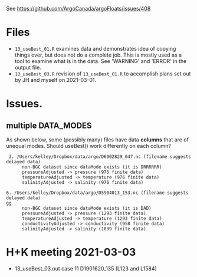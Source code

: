 See https://github.com/ArgoCanada/argoFloats/issues/408

# Files

* `13_useBest_01.R` examines data and demonstrates idea of copying things over,
  but does not do a complete job.  This is mostly used as a tool to examine
  what is in the data.  See 'WARNING' and 'ERROR' in the output file.
* `13_useBest_03.R` revision of `13_useBest_01.R` to accomplish plans set out
  by JH and myself on 2021-03-01.


# Issues.

## multiple DATA_MODES

As shown below, some (possibly many) files have data **columns** that are of
unequal modes.  Should useBest() work differently on each column?

```
 3. /Users/kelley/Dropbox/data/argo/D6902829_047.nc (filename suggests delayed data)
      non-BGC dataset since dataMode exists (it is DRRRRRR)
      pressureAdjusted -> pressure (976 finite data)
      temperatureAdjusted -> temperature (976 finite data)
      salinityAdjusted -> salinity (976 finite data)
```
```
6. /Users/kelley/Dropbox/data/argo/D5904013_153.nc (filename suggests delayed data)
gg
      non-BGC dataset since dataMode exists (it is DAD)
      pressureAdjusted -> pressure (1293 finite data)
      temperatureAdjusted -> temperature (1293 finite data)
      conductivityAdjusted -> conductivity (958 finite data)
      salinityAdjusted -> salinity (1039 finite data)
```

# H+K meeting 2021-03-03

* 13_useBest_03.out case 11 D1901620_135 (L123 and L1584)
